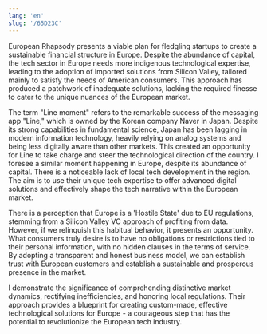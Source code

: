 ```yaml
---
lang: 'en'
slug: '/65D23C'
---
```


European Rhapsody presents a viable plan for fledgling startups to create a sustainable financial structure in Europe. Despite the abundance of capital, the tech sector in Europe needs more indigenous technological expertise, leading to the adoption of imported solutions from Silicon Valley, tailored mainly to satisfy the needs of American consumers. This approach has produced a patchwork of inadequate solutions, lacking the required finesse to cater to the unique nuances of the European market.

The term "Line moment" refers to the remarkable success of the messaging app "Line," which is owned by the Korean company Naver in Japan. Despite its strong capabilities in fundamental science, Japan has been lagging in modern information technology, heavily relying on analog systems and being less digitally aware than other markets. This created an opportunity for Line to take charge and steer the technological direction of the country. I foresee a similar moment happening in Europe, despite its abundance of capital. There is a noticeable lack of local tech development in the region. The aim is to use their unique tech expertise to offer advanced digital solutions and effectively shape the tech narrative within the European market.

There is a perception that Europe is a 'Hostile State' due to EU regulations, stemming from a Silicon Valley VC approach of profiting from data. However, if we relinquish this habitual behavior, it presents an opportunity. What consumers truly desire is to have no obligations or restrictions tied to their personal information, with no hidden clauses in the terms of service. By adopting a transparent and honest business model, we can establish trust with European customers and establish a sustainable and prosperous presence in the market.

I demonstrate the significance of comprehending distinctive market dynamics, rectifying inefficiencies, and honoring local regulations. Their approach provides a blueprint for creating custom-made, effective technological solutions for Europe - a courageous step that has the potential to revolutionize the European tech industry.
